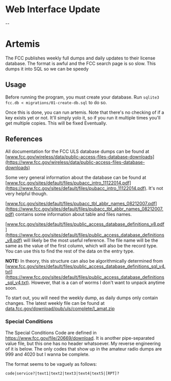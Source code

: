 # Web Interface Update

--
# Artemis

The FCC publishes weekly full dumps and daily updates to their license database. The format is awful and the FCC search page is so slow. This dumps it into SQL so we can be speedy

## Usage
Before running the program, you must create your database. Run `sqlite3 fcc.db < migrations/01-create-db.sql` to do so.

Once this is done, you can run artemis. Note that there's no checking of if a key exists yet or not. It'll simply yolo it, so if you run it multiple times you'll get multiple copies. This will be fixed Eventually.

## References
All documentation for the FCC ULS database dumps can be found at [www.fcc.gov/wireless/data/public-access-files-database-downloads](https://www.fcc.gov/wireless/data/public-access-files-database-downloads)

Some very general information about the database can be found at [www.fcc.gov/sites/default/files/pubacc_intro_11122014.pdf](https://www.fcc.gov/sites/default/files/pubacc_intro_11122014.pdf). It's not very helpful though.

[www.fcc.gov/sites/default/files/pubacc_tbl_abbr_names_08212007.pdf](https://www.fcc.gov/sites/default/files/pubacc_tbl_abbr_names_08212007.pdf) contains some information about table and files names.

[www.fcc.gov/sites/default/files/public_access_database_definitions_v8.pdf](https://www.fcc.gov/sites/default/files/public_access_database_definitions_v8.pdf) will likely be the most useful reference. The file name will be the same as the value of the first column, which will also be the record type. You can use this to find the rest of the data on the entry type.

**NOTE:** In theory, this structure can also be algorithmically determined from [www.fcc.gov/sites/default/files/public_access_database_definitions_sql_v4.txt](https://www.fcc.gov/sites/default/files/public_access_database_definitions_sql_v4.txt). However, that is a can of worms I don't want to unpack anytime soon.

To start out, you will need the weekly dump, as daily dumps only contain changes. The latest weekly file can be found at [data.fcc.gov/download/pub/uls/complete/l_amat.zip](https://data.fcc.gov/download/pub/uls/complete/l_amat.zip)

### Special Conditions
The Special Conditions Code are defined in https://www.fcc.gov/file/20669/download. It is another pipe-separated value file, but this one has no header whatsoever. My reverse engineering of it is below. The only codes that show up in the amateur radio dumps are 999 and 4020 but I wanna be complete.

The format seems to be vaguely as follows:
```csv
code|service?|text1|text2|text3|text4|text5|[RPT]?
```
